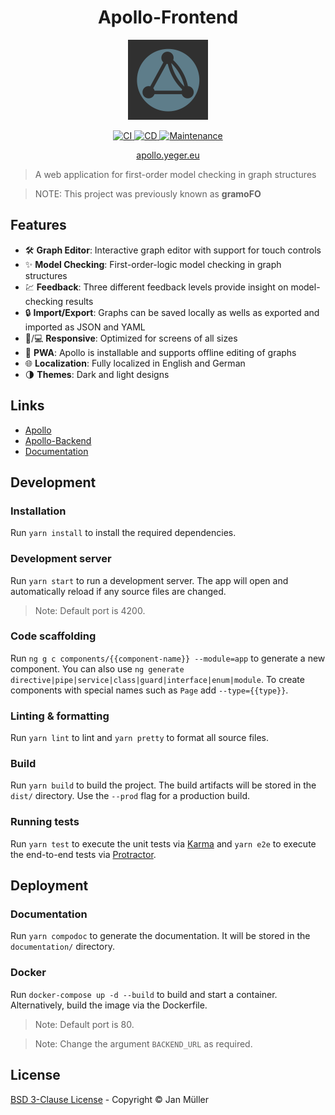 <h1 align="center">Apollo-Frontend</h1>

<p align="center">
  <img src="https://raw.githubusercontent.com/DerYeger/apollo-frontend/master/src/assets/icons/android-chrome-512x512.png" alt="Logo" width="128" height="128">
</p>

<p align="center">
  <a href="https://github.com/DerYeger/apollo-frontend/actions/workflows/ci.yml">
    <img alt="CI" src="https://github.com/DerYeger/apollo-frontend/actions/workflows/ci.yml/badge.svg?event=push">
  </a>
  <a href="https://github.com/DerYeger/apollo-frontend/actions/workflows/cd.yml">
    <img alt="CD" src="https://github.com/DerYeger/apollo-frontend/actions/workflows/cd.yml/badge.svg">
  </a>
  <a href="https://github.com/DerYeger/apollo-frontend/actions/workflows/maintenance.yml">
    <img alt="Maintenance" src="https://github.com/DerYeger/apollo-frontend/actions/workflows/maintenance.yml/badge.svg">
  </a>
</p>

<p align="center">
   <a href="https://apollo.yeger.eu/">
    apollo.yeger.eu
  </a>
</p>

> A web application for first-order model checking in graph structures

> NOTE: This project was previously known as **gramoFO**

## Features

- 🛠 **Graph Editor**: Interactive graph editor with support for touch controls
- ✨ **Model Checking**: First-order-logic model checking in graph structures
- 💹 **Feedback**: Three different feedback levels provide insight on model-checking results
- 🔒 **Import/Export**: Graphs can be saved locally as wells as exported and imported as JSON and YAML
- 📱/💻 **Responsive**: Optimized for screens of all sizes
- 📶 **PWA**: Apollo is installable and supports offline editing of graphs
- 🌐 **Localization**: Fully localized in English and German
- 🌗 **Themes**: Dark and light designs

## Links

- [Apollo](https://github.com/DerYeger/apollo)
- [Apollo-Backend](https://github.com/DerYeger/apollo-backend)
- [Documentation](https://apollo-frontend.yeger.eu/)

## Development

### Installation

Run `yarn install` to install the required dependencies.

### Development server

Run `yarn start` to run a development server. The app will open and automatically reload if any source files are changed.
>Note: Default port is 4200.

### Code scaffolding

Run `ng g c components/{{component-name}} --module=app` to generate a new component. You can also use `ng generate directive|pipe|service|class|guard|interface|enum|module`. To create components with special names such as `Page` add `--type={{type}}`.

### Linting & formatting

Run `yarn lint` to lint and `yarn pretty` to format all source files.

### Build

Run `yarn build` to build the project. The build artifacts will be stored in the `dist/` directory. Use the `--prod` flag for a production build.

### Running tests

Run `yarn test` to execute the unit tests via [Karma](https://karma-runner.github.io) and `yarn e2e` to execute the end-to-end tests via [Protractor](http://www.protractortest.org/).

## Deployment

### Documentation

Run `yarn compodoc` to generate the documentation. It will be stored in the `documentation/` directory.

### Docker

Run `docker-compose up -d --build` to build and start a container. Alternatively, build the image via the Dockerfile.
>Note: Default port is 80.

>Note: Change the argument `BACKEND_URL` as required.

## License

[BSD 3-Clause License](./LICENSE) - Copyright &copy; Jan Müller
